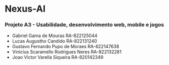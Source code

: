 <h1>Nexus-AI</h1>

<h3>Projeto A3 - Usabilidade, desenvolvimento web, mobile e jogos</h3>

<ul>
<li>
  Gabriel Gama de Mouras RA-822125044
</li>
  <li>
Lucas Augustho Candido RA-822131240
  </li>
  <li>
Gustavo Fernando Pupo de Moraes RA-822147638
  </li>
  <li>
Vinicius Scaramello Rodrigues Neres RA-822132281
  </li>
  <li>
Joao Victor Varella Siqueira RA-820142349
 </li>
</ul>
